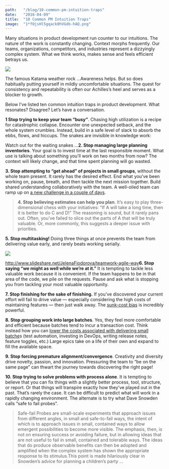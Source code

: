 ```yaml
---
path:	"/blog/10-common-pm-intuition-traps"
date:	"2016-04-09"
title:	"10 Common PM Intuition Traps"
image:	"1*fOjsHl5gqack0hVGdb-hAQ.png"
---
```


Many situations in product development run counter to our intuitions. The nature of the work is constantly changing. Context morphs frequently. Our teams, organizations, competitors, and industries represent a dizzyingly complex system. What we think works, makes sense and feels efficient betrays us.

![](/images/1*fOjsHl5gqack0hVGdb-hAQ.png)

The famous Katama weather rock …Awareness helps. But so does habitually putting yourself in mildly uncomfortable situations. The quest for consistency and repeatability is often our Achilles’s heel and serves as a blocker to growth.

Below I’ve listed ten common intuition traps in product development. What resonates? Disagree? Let’s have a conversation.

**1 Stop trying to keep your team “busy”**. Chasing high utilization is a recipe for catastrophic collapse. Encounter one unexpected setback, and the whole system crumbles. Instead, build in a safe level of slack to absorb the ebbs, flows, and hiccups. The snakes are invisible in knowledge work:

Watch out for the waiting snakes …**2. Stop managing large planning inventories**. Your goal is to invest time at the last responsible moment. What use is talking about something you’ll work on two months from now? The context will likely change, and that time spent planning will go wasted.

**3. Stop attempting to “get ahead” of projects in small groups**, without the whole team present. It rarely has the desired effect. End what you’ve been working on, pause, breath, and then tackle the next mission together. Build shared understanding collaboratively with the team. A well-oiled team can ramp up on [a new challenge in a couple of days](http://www.gv.com/sprint/).


> [](https://twitter.com/AlexStearnCom/status/718619798775705600)**4. Stop believing estimates can help you plan**. It’s easy to play three-dimensional chess with your initiatives: “If A will take a long time, then it is better to do C and D!” The reasoning is sound, but it rarely pans out. Often, you’ve failed to slice out the parts of A that will be truly valuable. Or, more commonly, this suggests a deeper issue with priorities.

**5. Stop multitasking!** Doing three things at once prevents the team from delivering value early, and rarely beats working serially.

![](/images/1*xsUvG_nXqd4MQzd0pygboA.png)

<http://www.slideshare.net/JelenaFiodorova/teamwork-agile-way>**6. Stop saying “we might as well while we’re at it.”** It is tempting to tackle less valuable work because it is convenient. If the team happens to be in that area of the code, we pile on the requests. Pause and ask what is stopping you from tackling your most valuable opportunity.

**7. Stop finishing for the sake of finishing.** If you’ve discovered your current effort will fail to drive value — especially considering the high costs of maintaining features — then just walk away. The [sunk-cost bias](http://www.lifehack.org/articles/communication/how-the-sunk-cost-fallacy-makes-you-act-stupid.html) is incredibly powerful.

**8. Stop grouping work into large batches**. Yes, they feel more comfortable and efficient because batches tend to incur a transaction cost. Think instead how you can [lower the costs associated with delivering small batche](http://dev2ops.org/2012/03/devops-lessons-from-lean-small-batches-improve-flow/)s (test automation, investing in DevOps, writing release notes, feature toggles, etc.) Large epics take on a life of their own and expand to fill the available space.

**9. Stop forcing premature alignment/convergence**. Creativity and diversity drive novelty, passion, and innovation. Pressuring the team to “be on the same page” can thwart the journey towards discovering the right page!

**10. Stop trying to solve problems with process alone**. It is tempting to believe that you can fix things with a slightly better process, tool, structure, or report. Or that things will transpire exactly how they’ve played out in the past. That’s rarely the case. It can be difficult to predict what will work in a rapidly changing environment. The alternate is to try what Dave Snowden calls “safe to fail probes”.


> Safe-fail Probes are small-scale experiments that approach issues from different angles, in small and safe-to-fail ways, the intent of which is to approach issues in small, contained ways to allow emergent possibilities to become more visible. The emphasis, then, is not on ensuring success or avoiding failure, but in allowing ideas that are not useful to fail in small, contained and tolerable ways. The ideas that do produce observable benefits can then be adopted and amplified when the complex system has shown the appropriate response to its stimulus.This point is made hilariously clear in Snowden’s advice for planning a children’s party …

